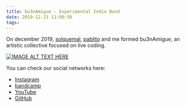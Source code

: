 ```yaml
---
title: bu3nAmigue - Experimental Indie Band
date: 2019-12-15 11:09:50
tags:
---
```


On december 2019, [solquemal](https://solquemal.com), [pablito](https://www.instagram.com/plabarta_/) and me formed bu3nAmigue, an artistic collective focused on live coding.

[![IMAGE ALT TEXT HERE](https://i.ytimg.com/vi/stfLFoA8maM/maxresdefault.jpg)](https://www.youtube.com/watch?v=stfLFoA8maM)

You can check our social networks here:
- [Instagram](https://www.instagram.com/bu3namigue/)
- [bandcamp](https://bu3namigue.bandcamp.com/)
- [YouTube](https://www.youtube.com/channel/UCnjUJE2RUee2IwyopOHQ6wg)
- [GitHub](https://github.com/bu3namigue/)


